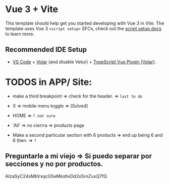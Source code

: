# Vue 3 + Vite

This template should help get you started developing with Vue 3 in Vite. The template uses Vue 3 `<script setup>` SFCs, check out the [script setup docs](https://v3.vuejs.org/api/sfc-script-setup.html#sfc-script-setup) to learn more.

## Recommended IDE Setup

- [VS Code](https://code.visualstudio.com/) + [Volar](https://marketplace.visualstudio.com/items?itemName=Vue.volar) (and disable Vetur) + [TypeScript Vue Plugin (Volar)](https://marketplace.visualstudio.com/items?itemName=Vue.vscode-typescript-vue-plugin).

# TODOS in APP/ Site: 
- make a third breakpoint => check for the header. => `last to do`
- X => mobile menu toggle => [Solved]
- HOME => `? not sure`

- 'All' => no cierrra => products page
- Make a second particular section with 6 products => end up being 6 and 6 then. => `?`
 
 ## Preguntarle a mi viejo => Si puedo separar por secciones y no por productos. 

 AIzaSyC24sMbVxqcG5eMkstlvDd2o5rnZuxQ7fQ

